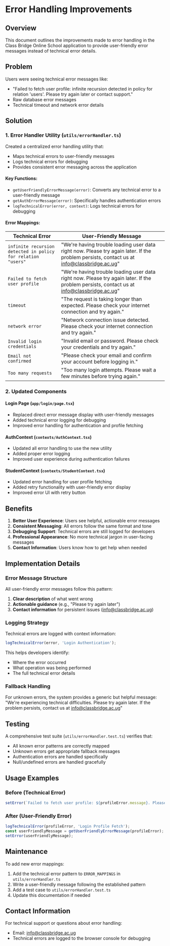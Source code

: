 # Error Handling Improvements

## Overview

This document outlines the improvements made to error handling in the Class Bridge Online School application to provide user-friendly error messages instead of technical error details.

## Problem

Users were seeing technical error messages like:
- "Failed to fetch user profile: infinite recursion detected in policy for relation 'users'. Please try again later or contact support."
- Raw database error messages
- Technical timeout and network error details

## Solution

### 1. Error Handler Utility (`utils/errorHandler.ts`)

Created a centralized error handling utility that:
- Maps technical errors to user-friendly messages
- Logs technical errors for debugging
- Provides consistent error messaging across the application

#### Key Functions:

- `getUserFriendlyErrorMessage(error)`: Converts any technical error to a user-friendly message
- `getAuthErrorMessage(error)`: Specifically handles authentication errors
- `logTechnicalError(error, context)`: Logs technical errors for debugging

#### Error Mappings:

| Technical Error | User-Friendly Message |
|----------------|----------------------|
| `infinite recursion detected in policy for relation "users"` | "We're having trouble loading user data right now. Please try again later. If the problem persists, contact us at info@classbridge.ac.ug" |
| `Failed to fetch user profile` | "We're having trouble loading user data right now. Please try again later. If the problem persists, contact us at info@classbridge.ac.ug" |
| `timeout` | "The request is taking longer than expected. Please check your internet connection and try again." |
| `network error` | "Network connection issue detected. Please check your internet connection and try again." |
| `Invalid login credentials` | "Invalid email or password. Please check your credentials and try again." |
| `Email not confirmed` | "Please check your email and confirm your account before logging in." |
| `Too many requests` | "Too many login attempts. Please wait a few minutes before trying again." |

### 2. Updated Components

#### Login Page (`app/login/page.tsx`)
- Replaced direct error message display with user-friendly messages
- Added technical error logging for debugging
- Improved error handling for authentication and profile fetching

#### AuthContext (`contexts/AuthContext.tsx`)
- Updated all error handling to use the new utility
- Added proper error logging
- Improved user experience during authentication failures

#### StudentContext (`contexts/StudentContext.tsx`)
- Updated error handling for user profile fetching
- Added retry functionality with user-friendly error display
- Improved error UI with retry button

## Benefits

1. **Better User Experience**: Users see helpful, actionable error messages
2. **Consistent Messaging**: All errors follow the same format and tone
3. **Debugging Support**: Technical errors are still logged for developers
4. **Professional Appearance**: No more technical jargon in user-facing messages
5. **Contact Information**: Users know how to get help when needed

## Implementation Details

### Error Message Structure

All user-friendly error messages follow this pattern:
1. **Clear description** of what went wrong
2. **Actionable guidance** (e.g., "Please try again later")
3. **Contact information** for persistent issues (info@classbridge.ac.ug)

### Logging Strategy

Technical errors are logged with context information:
```typescript
logTechnicalError(error, 'Login Authentication');
```

This helps developers identify:
- Where the error occurred
- What operation was being performed
- The full technical error details

### Fallback Handling

For unknown errors, the system provides a generic but helpful message:
"We're experiencing technical difficulties. Please try again later. If the problem persists, contact us at info@classbridge.ac.ug"

## Testing

A comprehensive test suite (`utils/errorHandler.test.ts`) verifies that:
- All known error patterns are correctly mapped
- Unknown errors get appropriate fallback messages
- Authentication errors are handled specifically
- Null/undefined errors are handled gracefully

## Usage Examples

### Before (Technical Error)
```typescript
setError(`Failed to fetch user profile: ${profileError.message}. Please try again later or contact support.`);
```

### After (User-Friendly Error)
```typescript
logTechnicalError(profileError, 'Login Profile Fetch');
const userFriendlyMessage = getUserFriendlyErrorMessage(profileError);
setError(userFriendlyMessage);
```

## Maintenance

To add new error mappings:

1. Add the technical error pattern to `ERROR_MAPPINGS` in `utils/errorHandler.ts`
2. Write a user-friendly message following the established pattern
3. Add a test case to `utils/errorHandler.test.ts`
4. Update this documentation if needed

## Contact Information

For technical support or questions about error handling:
- Email: info@classbridge.ac.ug
- Technical errors are logged to the browser console for debugging
